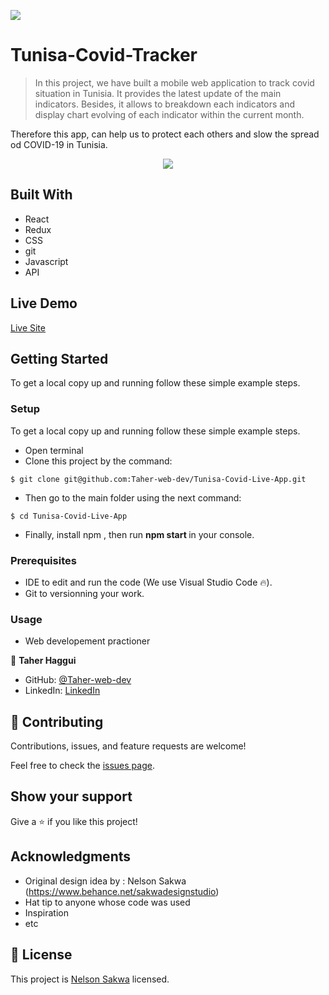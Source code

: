 ![](https://img.shields.io/badge/Microverse-blueviolet)

# Tunisa-Covid-Tracker 

> In this project, we have built a mobile web application to track covid situation in Tunisia. It provides the latest update of the main indicators. Besides, it allows to breakdown each indicators and display chart evolving of each indicator within the current month.

Therefore this app, can help us to protect each others and slow the spread od COVID-19 in Tunisia.



<p align="center">
  <img src="https://github.com/Taher-web-dev/Tunisa-Covid-Live-App/blob/features/src/assets/images/covid%20app.gif">
</p>



## Built With

- React
- Redux
- CSS
- git
- Javascript
- API


## Live Demo

[Live Site]()


## Getting Started

To get a local copy up and running follow these simple example steps.


### Setup

To get a local copy up and running follow these simple example steps.
- Open terminal
- Clone this project by the command: 

```
$ git clone git@github.com:Taher-web-dev/Tunisa-Covid-Live-App.git
```

- Then go to the main folder using the next command:

```
$ cd Tunisa-Covid-Live-App
```

- Finally, install npm , then run <b> npm start </b> in your console.

### Prerequisites

- IDE to edit and run the code (We use Visual Studio Code 🔥).
- Git to versionning your work.


### Usage

- Web developement practioner



👤 **Taher Haggui**

- GitHub: [@Taher-web-dev](https://github.com/Taher-web-dev)
- LinkedIn: [LinkedIn](https://www.linkedin.com/in/taher-haggui/)


## 🤝 Contributing

Contributions, issues, and feature requests are welcome!

Feel free to check the [issues page](../../issues/).

## Show your support

Give a ⭐️ if you like this project!

## Acknowledgments

- Original design idea by : Nelson Sakwa (https://www.behance.net/sakwadesignstudio)
- Hat tip to anyone whose code was used
- Inspiration
- etc

## 📝 License

This project is [Nelson Sakwa](https://www.behance.net/sakwadesignstudio) licensed.
